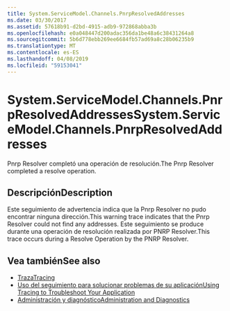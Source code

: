 ```yaml
---
title: System.ServiceModel.Channels.PnrpResolvedAddresses
ms.date: 03/30/2017
ms.assetid: 57618b91-d2bd-4915-adb9-972868abba3b
ms.openlocfilehash: e0a048447d200adac356da1be48a6c38431264a8
ms.sourcegitcommit: 5b6d778ebb269ee6684fb57ad69a8c28b06235b9
ms.translationtype: MT
ms.contentlocale: es-ES
ms.lasthandoff: 04/08/2019
ms.locfileid: "59153041"
---
```

# <a name="systemservicemodelchannelspnrpresolvedaddresses"></a><span data-ttu-id="0ee91-102">System.ServiceModel.Channels.PnrpResolvedAddresses</span><span class="sxs-lookup"><span data-stu-id="0ee91-102">System.ServiceModel.Channels.PnrpResolvedAddresses</span></span>
<span data-ttu-id="0ee91-103">Pnrp Resolver completó una operación de resolución.</span><span class="sxs-lookup"><span data-stu-id="0ee91-103">The Pnrp Resolver completed a resolve operation.</span></span>  
  
## <a name="description"></a><span data-ttu-id="0ee91-104">Descripción</span><span class="sxs-lookup"><span data-stu-id="0ee91-104">Description</span></span>  
 <span data-ttu-id="0ee91-105">Este seguimiento de advertencia indica que la Pnrp Resolver no pudo encontrar ninguna dirección.</span><span class="sxs-lookup"><span data-stu-id="0ee91-105">This warning trace indicates that the Pnrp Resolver could not find any addresses.</span></span> <span data-ttu-id="0ee91-106">Este seguimiento se produce durante una operación de resolución realizada por PNRP Resolver.</span><span class="sxs-lookup"><span data-stu-id="0ee91-106">This trace occurs during a Resolve Operation by the PNRP Resolver.</span></span>  
  
## <a name="see-also"></a><span data-ttu-id="0ee91-107">Vea también</span><span class="sxs-lookup"><span data-stu-id="0ee91-107">See also</span></span>

- [<span data-ttu-id="0ee91-108">Traza</span><span class="sxs-lookup"><span data-stu-id="0ee91-108">Tracing</span></span>](../../../../../docs/framework/wcf/diagnostics/tracing/index.md)
- [<span data-ttu-id="0ee91-109">Uso del seguimiento para solucionar problemas de su aplicación</span><span class="sxs-lookup"><span data-stu-id="0ee91-109">Using Tracing to Troubleshoot Your Application</span></span>](../../../../../docs/framework/wcf/diagnostics/tracing/using-tracing-to-troubleshoot-your-application.md)
- [<span data-ttu-id="0ee91-110">Administración y diagnóstico</span><span class="sxs-lookup"><span data-stu-id="0ee91-110">Administration and Diagnostics</span></span>](../../../../../docs/framework/wcf/diagnostics/index.md)
